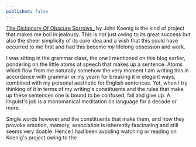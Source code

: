 ```yaml
---
published: false
---
```

[ The Dictionary Of Obscure Sorrows_](http://www.dictionaryofobscuresorrows.com/ "Hyperlink to The Dictionary of Obscure Sorrows site") by John Koenig is the kind of project that makes me boil in jealousy. This is not just owing to its great success but also the sheer simplicity of its core idea and a wish that this could have occurred to me first and had this become _my_ lifelong obsession and work.

I was sitting in the grammar class, the one I mentioned on this blog earlier, pondering on the little atoms of speech that makes up a sentence. Atoms which flow from me naturally somehow the very moment I am writing this in accordance with grammar or my yearn for breaking it in elegant ways, combined with my personal aesthetic for English sentences. Yet, when I try thinking of it in terms of my writing's constituents and the rules that make up these sentences one is bound to be confused, fail and give up. A linguist's job is a monomanical meditation on language for a decade or more.

Single words however and the constituents that make them, and how they provoke emotion, memory, association is inherently fascinating and still seems very doable. Hence I had been avoiding watching or reading on Koenig's project owing to the 
